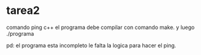 # tarea2
comando ping c++
el programa debe compilar con comando make.
y luego ./programa


pd: el programa esta incompleto le falta la logica para hacer el ping.
